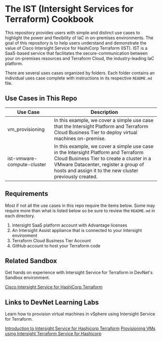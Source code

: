 
# The IST (Intersight Services for Terraform) Cookbook

This repository provides users with simple and distinct use cases to highlight the power and flexibility of IaC in on-premises environments. The goal of this repository is to help users understand and demonstrate the value of Cisco Intersight Service for HashiCorp Terraform (IST). IST is a SaaS-based service that facilitates the secure-communication between your on-premises resources and Terraform Cloud, the industry-leading IaC platform.

There are several uses cases organized by folders. Each folder contains an individual uses case complete with instructions in its respective `README.md` file.

## Use Cases in This Repo

| Use Case           |   Description          |
|--------------------|------------------------|
| vm_provisioning    | In this example, we cover a simple use case that the Intersight Platform and Terraform Cloud Business Tier to deploy virtual machines on-premise. ||
| ist-vmware-compute-cluster    | In this example, we cover a simple use case in the Intersight Platform and Terraform Cloud Business Tier to create a cluster in a VMware Datacenter, register a group of hosts and assign it to the new cluster previously created. ||



## Requirements

Most if not all the use cases in this repo require the items below. Some may require more than what is listed below so be sure to review the `README.md` in each directory.

1. Intersight SaaS platform account with Advantage licenses
2. An Intersight Assist appliance that is connected to your Intersight environment
3. Terraform Cloud Business Tier Account
4. GitHub account to host your Terraform code

## Related Sandbox

Get hands on experience with Intersight Service for Terraform in DevNet's Sandbox environment.

[Cisco Intersight Service for HashiCorp Terraform](https://devnetsandbox.cisco.com/RM/Diagram/Index/055e2dce-fdfd-4d26-a112-72b884ddd7c7?diagramType=Topology)

## Links to DevNet Learning Labs

Learn how to provision virtual machines in vSphere using Intersight Service for Terraform.

[Introduction to Intersight Service for Hashicorp Terraform](https://developer.cisco.com/learning/lab/intersight-01-ist-introduction/step/1)
[Provisioning VMs using Intersight Terraform Service for Hashicorp](https://developer.cisco.com/learning/lab/intersight-02-ist-vm-automation/step/1)
